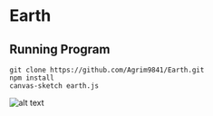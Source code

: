 # Earth

## Running Program

```
git clone https://github.com/Agrim9841/Earth.git
npm install
canvas-sketch earth.js
```

![alt text](https://wallpapercave.com/wp/9OYMGcV.jpg)
